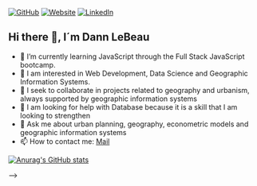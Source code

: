 [![GitHub](https://img.shields.io/badge/GitHub-@dannlebeau-success?style=flat&logo=github)](https://github.com/dannlebeau)
[![Website](https://img.shields.io/badge/Web-site-informational?style=flat&logo=google%20earth)](https://dannlebeau.github.io/ownroute.github.io/)
[![LinkedIn](https://img.shields.io/badge/Linked-In-blue?style=flat&logo=linkedin)](https://www.linkedin.com/in/jcordovafredes/)

## Hi there 👋, I´m Dann LeBeau


- 🌱 I’m currently learning JavaScript through the Full Stack JavaScript bootcamp.
- 👀 I am interested in Web Development, Data Science and Geographic Information Systems.
- 👯 I seek to collaborate in projects related to geography and urbanism, always supported by geographic information systems
- 🤔 I am looking for help with Database because it is a skill that I am looking to strengthen
- 💬 Ask me about urban planning, geography, econometric models and geographic information systems
- 📫 How to contact me:
<a href="mailto:legeographe@proton.com">Mail</a>

[![Anurag's GitHub stats](https://github-readme-stats.vercel.app/api?username=dannlebeau)](https://github.com/dannlebeau/github-readme-stats)

-->


<!--
**dannlebeau/dannlebeau** is a ✨ _special_ ✨ repository because its `README.md` (this file) appears on your GitHub profile.

Here are some ideas to get you started:

- 🔭 I’m currently working on ...
- 🌱 I’m currently learning ...
- 👯 I’m looking to collaborate on ...
- 🤔 I’m looking for help with ...
- 💬 Ask me about ...
- 📫 How to reach me: ...
- 😄 Pronouns: ...
- ⚡ Fun fact: ...
-->
